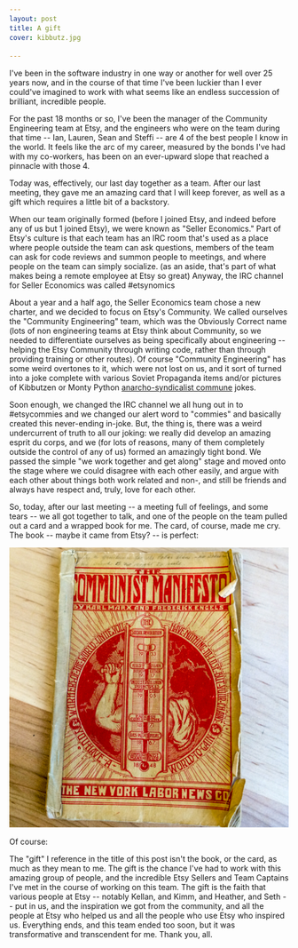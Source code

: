 ```yaml
---
layout: post
title: A gift
cover: kibbutz.jpg

---
```

I've been in the software industry in one way or another for well over 25 years now, and in the course of that time I've been luckier than I ever could've imagined to work with what seems like an endless succession of brilliant, incredible people.

For the past 18 months or so, I've been the manager of the Community Engineering team at Etsy, and the engineers who were on the team during that time -- Ian, Lauren, Sean and Steffi -- are 4 of the best people I know in the world. It feels like the arc of my career, measured by the bonds I've had with my co-workers, has been on an ever-upward slope that reached a pinnacle with those 4.

Today was, effectively, our last day together as a team. After our last meeting, they gave me an amazing card that I will keep forever, as well as a gift which requires a little bit of a backstory.

When our team originally formed (before I joined Etsy, and indeed before any of us but 1 joined Etsy), we were known as "Seller Economics." Part of Etsy's culture is that each team has an IRC room that's used as a place where people outside the team can ask questions, members of the team can ask for code reviews and summon people to meetings, and where people on the team can simply socialize. (as an aside, that's part of what makes being a remote employee at Etsy so great) Anyway, the IRC channel for Seller Economics was called #etsynomics

About a year and a half ago, the Seller Economics team chose a new charter, and we decided to focus on Etsy's Community. We called ourselves the "Community Engineering" team, which was the Obviously Correct name (lots of non engineering teams at Etsy think about Community, so we needed to differentiate ourselves as being specifically about engineering -- helping the Etsy Community through writing code, rather than through providing training or other routes). Of course "Community Engineering" has some weird overtones to it, which were not lost on us, and it sort of turned into a joke complete with various Soviet Propaganda items and/or pictures of Kibbutzen or Monty Python [anarcho-syndicalist commune](https://www.youtube.com/watch?v=R7qT-C-0ajI) jokes.

Soon enough, we changed the IRC channel we all hung out in to #etsycommies and we changed our alert word to "commies" and basically created this never-ending in-joke. But, the thing is, there was a weird undercurrent of truth to all our joking: we really did develop an amazing esprit du corps, and we (for lots of reasons, many of them completely outside the control of any of us) formed an amazingly tight bond. We passed the simple "we work together and get along" stage and moved onto the stage where we could disagree with each other easily, and argue with each other about things both work related and non-, and still be friends and always have respect and, truly, love for each other.

So, today, after our last meeting -- a meeting full of feelings, and some tears -- we all got together to talk, and one of the people on the team pulled out a card and a wrapped book for me. The card, of course, made me cry. The book -- maybe it came from Etsy? -- is perfect:

<img src="/images/manifesto.jpg">

Of course:

The "gift" I reference in the title of this post isn't the book, or the card, as much as they mean to me. The gift is the chance I've had to work with this amazing group of people, and the incredible Etsy Sellers and Team Captains I've met in the course of working on this team. The gift is the faith that various people at Etsy -- notably Kellan, and Kimm, and Heather, and Seth -- put in us, and the inspiration we got from the community, and all the people at Etsy who helped us and all the people who use Etsy who inspired us. Everything ends, and this team ended too soon, but it was transformative and transcendent for me. Thank you, all.


